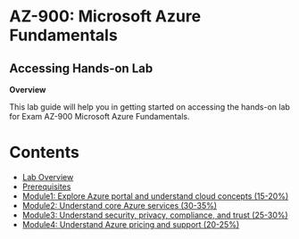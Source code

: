 # AZ-900: Microsoft Azure Fundamentals

## Accessing Hands-on Lab

**Overview**

This lab guide will help you in getting started on accessing the hands-on lab for Exam AZ-900 Microsoft Azure Fundamentals.

# **Contents**
 
 * [Lab Overview](./technical_deep_dive/Lab_Overview-readme.md#lab-overview)
 * [Prerequisites](./technical_deep_dive/Prerequisites-readme.md#pre-requisites)
 * [Module1: Explore Azure portal and understand cloud concepts (15-20%)](./)
 * [Module2: Understand core Azure services (30-35%)](./)
 * [Module3: Understand security, privacy, compliance, and trust (25-30%)](./)
 * [Module4: Understand Azure pricing and support (20-25%)](./)
